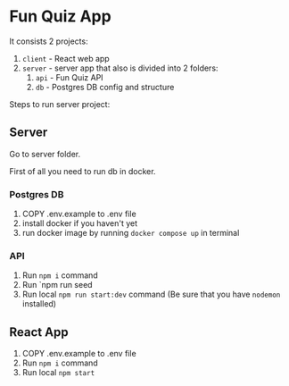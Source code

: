 # Fun Quiz App

It consists 2 projects:
1. `client` - React web app 
2. `server` - server app that also is divided into 2 folders:
   1. `api` - Fun Quiz API
   2. `db` - Postgres DB config and structure

Steps to run server project:

## Server 

Go to server folder. 

First of all you need to run db in docker.

### Postgres DB

1. COPY .env.example to .env file
2. install docker if you haven't yet
3. run docker image by running `docker compose up` in terminal


### API

1. Run `npm i` command
2. Run `npm run seed
3. Run local `npm run start:dev` command (Be sure that you have `nodemon` installed)


## React App

1. COPY .env.example to .env file
1. Run `npm i` command
2. Run local `npm start`

